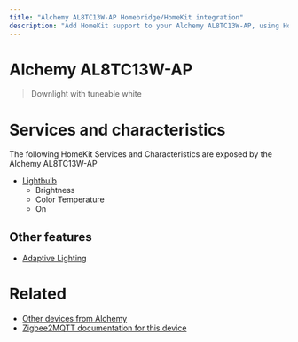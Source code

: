 ```yaml
---
title: "Alchemy AL8TC13W-AP Homebridge/HomeKit integration"
description: "Add HomeKit support to your Alchemy AL8TC13W-AP, using Homebridge, Zigbee2MQTT and homebridge-z2m."
---
```

<!---
This file has been GENERATED using src/docgen/docgen.ts
DO NOT EDIT THIS FILE MANUALLY!
-->
# Alchemy AL8TC13W-AP
> Downlight with tuneable white


# Services and characteristics
The following HomeKit Services and Characteristics are exposed by
the Alchemy AL8TC13W-AP

* [Lightbulb](../../light.md)
  * Brightness
  * Color Temperature
  * On


## Other features
* [Adaptive Lighting](../../light.md)


# Related
* [Other devices from Alchemy](../index.md#alchemy)
* [Zigbee2MQTT documentation for this device](https://www.zigbee2mqtt.io/devices/AL8TC13W-AP.html)